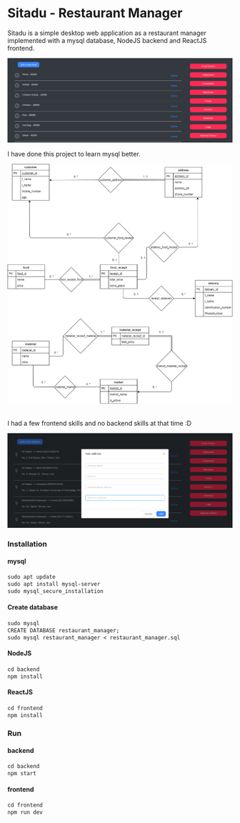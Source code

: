 # Sitadu - Restaurant Manager

Sitadu is a simple desktop web application as a restaurant manager implemented with a mysql database, NodeJS backend and ReactJS frontend.

![1.png](1.png)

I have done this project to learn mysql better. 

![diagram.png](diagram.png)

<br/>I had a few frontend skills and no backend skills at that time :D

![2.png](2.png)

### Installation

#### mysql
```
sudo apt update
sudo apt install mysql-server
sudo mysql_secure_installation
```

#### Create database
```
sudo mysql
CREATE DATABASE restaurant_manager;
sudo mysql restaurant_manager < restaurant_manager.sql
```

#### NodeJS
```
cd backend
npm install
```

#### ReactJS
```
cd frontend
npm install
```

### Run 

#### backend
```
cd backend
npm start
```
#### frontend
```
cd frontend
npm run dev
```
